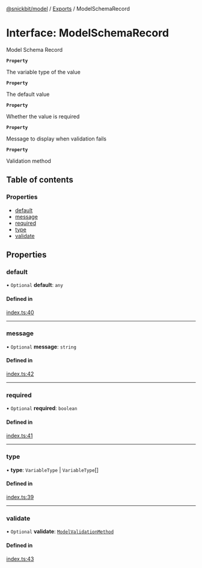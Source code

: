 [@snickbit/model](../README.md) / [Exports](../modules.md) / ModelSchemaRecord

# Interface: ModelSchemaRecord

Model Schema Record

**`Property`**

The variable type of the value

**`Property`**

The default value

**`Property`**

Whether the value is required

**`Property`**

Message to display when validation fails

**`Property`**

Validation method

## Table of contents

### Properties

- [default](ModelSchemaRecord.md#default)
- [message](ModelSchemaRecord.md#message)
- [required](ModelSchemaRecord.md#required)
- [type](ModelSchemaRecord.md#type)
- [validate](ModelSchemaRecord.md#validate)

## Properties

### default

• `Optional` **default**: `any`

#### Defined in

[index.ts:40](https://github.com/snickbit/snickbit.js/blob/3fd09b6/packages/model/src/index.ts#L40)

___

### message

• `Optional` **message**: `string`

#### Defined in

[index.ts:42](https://github.com/snickbit/snickbit.js/blob/3fd09b6/packages/model/src/index.ts#L42)

___

### required

• `Optional` **required**: `boolean`

#### Defined in

[index.ts:41](https://github.com/snickbit/snickbit.js/blob/3fd09b6/packages/model/src/index.ts#L41)

___

### type

• **type**: `VariableType` \| `VariableType`[]

#### Defined in

[index.ts:39](https://github.com/snickbit/snickbit.js/blob/3fd09b6/packages/model/src/index.ts#L39)

___

### validate

• `Optional` **validate**: [`ModelValidationMethod`](../modules.md#modelvalidationmethod)

#### Defined in

[index.ts:43](https://github.com/snickbit/snickbit.js/blob/3fd09b6/packages/model/src/index.ts#L43)

